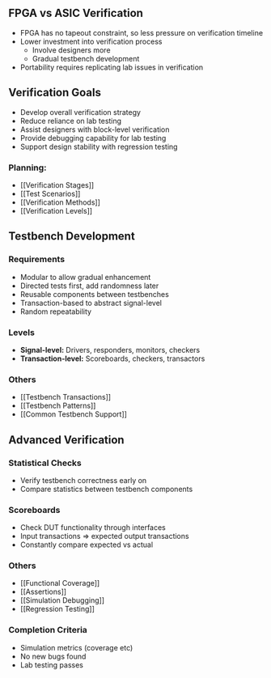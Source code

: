 ## FPGA vs ASIC Verification

- FPGA has no tapeout constraint, so less pressure on verification timeline
- Lower investment into verification process
    - Involve designers more
    - Gradual testbench development
- Portability requires replicating lab issues in verification

## Verification Goals

- Develop overall verification strategy
- Reduce reliance on lab testing
- Assist designers with block-level verification
- Provide debugging capability for lab testing
- Support design stability with regression testing

### **Planning:**

- [[Verification Stages]]
- [[Test Scenarios]]
- [[Verification Methods]]
- [[Verification Levels]]

## **Testbench Development**

### Requirements

- Modular to allow gradual enhancement
- Directed tests first, add randomness later
- Reusable components between testbenches
- Transaction-based to abstract signal-level
- Random repeatability

### Levels

- **Signal-level:** Drivers, responders, monitors, checkers
- **Transaction-level:** Scoreboards, checkers, transactors
### Others
- [[Testbench Transactions]]
- [[Testbench Patterns]]
- [[Common Testbench Support]]

## **Advanced Verification**

### Statistical Checks

- Verify testbench correctness early on
- Compare statistics between testbench components

### Scoreboards

- Check DUT functionality through interfaces
- Input transactions => expected output transactions
- Constantly compare expected vs actual

### Others
- [[Functional Coverage]]
- [[Assertions]]
- [[Simulation Debugging]]
- [[Regression Testing]]

### Completion Criteria

- Simulation metrics (coverage etc)
- No new bugs found
- Lab testing passes
